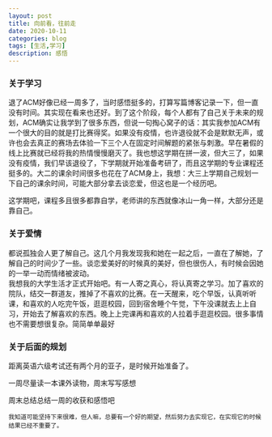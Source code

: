 ```yaml
---
layout: post
title: 向前看，往前走
date: 2020-10-11
categories: blog
tags: [生活,学习]
description: 感悟
---
```


### 关于学习
退了ACM好像已经一周多了，当时感悟挺多的，打算写篇博客记录一下，但一直没有时间。其实现在看来也还好。到了这个阶段，每个人都有了自己关于未来的规划，ACM确实让我学到了很多东西，但说一句掏心窝子的话：其实我参加ACM有一个很大的目的就是打比赛得奖。如果没有疫情，也许退役就不会是默默无声，或许也会去真正的赛场去体验一下三个人在固定时间解题的紧张与刺激。早在暑假的线上比赛就已经将我的热情慢慢磨灭了。我也想这学期在拼一波，但大三了，如果没有疫情，我们早该退役了，下学期就开始准备考研了，而且这学期的专业课程还挺多的。大二的课余时间很多也花在了ACM身上，我想：大三上学期自己规划一下自己的课余时间，可能大部分拿去谈恋爱，但这也是一个经历吧。<br>

这学期吧，课程多且很多都靠自学，老师讲的东西就像冰山一角一样，大部分还是靠自己。<br>

### 关于爱情
都说孤独会人更了解自己。这几个月我发现我和她在一起之后，一直在了解她，了解自己的时间少了一些。谈恋爱美好的时候真的美好，但也很伤人，有时候会因她的一举一动而情绪被波动。<br>
我想我的大学生活才正式开始吧。有一人寄之真心，将认真寄之学习。加了喜欢的院队，结交一群道友，推掉了不喜欢的比赛。在一天醒来，吃个早饭，认真听听课，和喜欢的人吃完午饭，逛逛校园，回到宿舍睡个午觉，下午没课就去上上自习，开始去了解喜欢的东西。晚上上完课再和喜欢的人拉着手逛逛校园。很多事情也不需要想很复杂。简简单单最好

### 关于后面的规划
距离英语六级考试还有两个月的亚子，是时候开始准备了。

一周尽量读一本课外读物，周末写写感想

周末总结总结一周的收获和感悟吧

	我知道可能坚持下来很难，但人嘛，总要有一个好的期望，然后努力去实现它，在实现它的时候结果已经不重要了。











